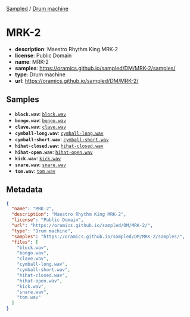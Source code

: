 
[Sampled](https://oramics.github.io/sampled) /
[Drum machine](/DM)

# MRK-2

- __description__: Maestro Rhythm King MRK-2
- __license__: Public Domain
- __name__: MRK-2
- __samples__: https://oramics.github.io/sampled/DM/MRK-2/samples/
- __type__: Drum machine
- __url__: https://oramics.github.io/sampled/DM/MRK-2/

## Samples

- __`block.wav`__: [`block.wav`](https://oramics.github.io/sampled/DM/MRK-2/samples/block.wav)
- __`bongo.wav`__: [`bongo.wav`](https://oramics.github.io/sampled/DM/MRK-2/samples/bongo.wav)
- __`clave.wav`__: [`clave.wav`](https://oramics.github.io/sampled/DM/MRK-2/samples/clave.wav)
- __`cymball-long.wav`__: [`cymball-long.wav`](https://oramics.github.io/sampled/DM/MRK-2/samples/cymball-long.wav)
- __`cymball-short.wav`__: [`cymball-short.wav`](https://oramics.github.io/sampled/DM/MRK-2/samples/cymball-short.wav)
- __`hihat-closed.wav`__: [`hihat-closed.wav`](https://oramics.github.io/sampled/DM/MRK-2/samples/hihat-closed.wav)
- __`hihat-open.wav`__: [`hihat-open.wav`](https://oramics.github.io/sampled/DM/MRK-2/samples/hihat-open.wav)
- __`kick.wav`__: [`kick.wav`](https://oramics.github.io/sampled/DM/MRK-2/samples/kick.wav)
- __`snare.wav`__: [`snare.wav`](https://oramics.github.io/sampled/DM/MRK-2/samples/snare.wav)
- __`tom.wav`__: [`tom.wav`](https://oramics.github.io/sampled/DM/MRK-2/samples/tom.wav)

## Metadata

```json
{
  "name": "MRK-2",
  "description": "Maestro Rhythm King MRK-2",
  "license": "Public Domain",
  "url": "https://oramics.github.io/sampled/DM/MRK-2/",
  "type": "Drum machine",
  "samples": "https://oramics.github.io/sampled/DM/MRK-2/samples/",
  "files": [
    "block.wav",
    "bongo.wav",
    "clave.wav",
    "cymball-long.wav",
    "cymball-short.wav",
    "hihat-closed.wav",
    "hihat-open.wav",
    "kick.wav",
    "snare.wav",
    "tom.wav"
  ]
}
```

